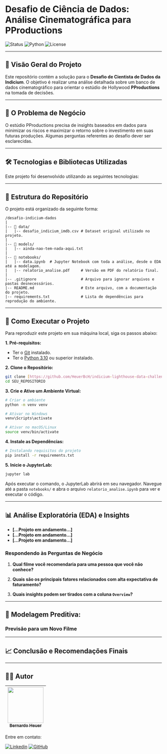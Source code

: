 # Desafio de Ciência de Dados: Análise Cinematográfica para PProductions

![Status](https://img.shields.io/badge/status-conclu%C3%ADdo-green)
![Python](https://img.shields.io/badge/python-3.10%2B-blue)
![License](https://img.shields.io/badge/license-MIT-lightgrey)

---

## 📝 Visão Geral do Projeto

Este repositório contém a solução para o **Desafio de Cientista de Dados da Indicium**. O objetivo é realizar uma análise detalhada sobre um banco de dados cinematográfico para orientar o estúdio de Hollywood **PProductions** na tomada de decisões.


---

## 🎯 O Problema de Negócio

O estúdio PProductions precisa de insights baseados em dados para minimizar os riscos e maximizar o retorno sobre o investimento em suas futuras produções. Algumas perguntas referentes ao desafio dever ser esclarecidas.

---

## 🛠️ Tecnologias e Bibliotecas Utilizadas

Este projeto foi desenvolvido utilizando as seguintes tecnologias:


---

## 📁 Estrutura do Repositório

O projeto está organizado da seguinte forma:

```
/desafio-indicium-dados
|
|-- 📂 data/
|   |-- desafio_indicium_imdb.csv # Dataset original utilizado no projeto.
|
|-- 📂 models/
|   |-- ainda-nao-tem-nada-aqui.txt 
|
|-- 📂 notebooks/
|   |-- data.ipynb  # Jupyter Notebook com toda a análise, desde o EDA até a modelagem.
|   |-- relatorio_analise.pdf     # Versão em PDF do relatório final.
|
|-- .gitignore                    # Arquivo para ignorar arquivos e pastas desnecessários.
|-- README.md                     # Este arquivo, com a documentação do projeto.
|-- requirements.txt              # Lista de dependências para reprodução do ambiente.
```

---

## 🚀 Como Executar o Projeto

Para reproduzir este projeto em sua máquina local, siga os passos abaixo:

**1. Pré-requisitos:**
- Ter o [Git](https://git-scm.com/) instalado.
- Ter o [Python 3.10](https://www.python.org/downloads/) ou superior instalado.

**2. Clone o Repositório:**
```bash
git clone [https://github.com/HeuerBcH/indicium-lighthouse-data-challenge.git](https://github.com/HeuerBcH/indicium-lighthouse-data-challenge.git)
cd SEU_REPOSITORIO
```

**3. Crie e Ative um Ambiente Virtual:**
```bash
# Criar o ambiente
python -m venv venv

# Ativar no Windows
venv\Scripts\activate

# Ativar no macOS/Linux
source venv/bin/activate
```

**4. Instale as Dependências:**
```bash
# Instalando requisitos do projeto
pip install -r requirements.txt
```

**5. Inicie o JupyterLab:**
```bash
jupyter lab
```
Após executar o comando, o JupyterLab abrirá em seu navegador. Navegue até a pasta `notebooks/` e abra o arquivo `relatorio_analise.ipynb` para ver e executar o código.

---

## 📊 Análise Exploratória (EDA) e Insights


* **[...Projeto em andamento...]**
* **[...Projeto em andamento...]**
* **[...Projeto em andamento...]**

### Respondendo às Perguntas de Negócio

1.  **Qual filme você recomendaria para uma pessoa que você não conhece?**


2.  **Quais são os principais fatores relacionados com alta expectativa de faturamento?**
 

3.  **Quais insights podem ser tirados com a coluna `Overview`?**


---

## 🤖 Modelagem Preditiva: 



### Previsão para um Novo Filme


---

## 📈 Conclusão e Recomendações Finais


---

## 👨‍💻 Autor

| [<img src="https://avatars.githubusercontent.com/u/SEU_ID_NUMERICO?v=4" width=115><br><sub>Bernardo Heuer</sub>](https://github.com/HeuerBcH) |
| :---: |

Entre em contato:

[![Linkedin](https://img.shields.io/badge/LinkedIn-0077B5?style=for-the-badge&logo=linkedin&logoColor=white)](https://www.linkedin.com/in/bernardo-heuer-45571334b/)
[![GitHub](https://img.shields.io/badge/GitHub-181717?style=for-the-badge&logo=github&logoColor=white)](https://github.com/HeuerBcH)